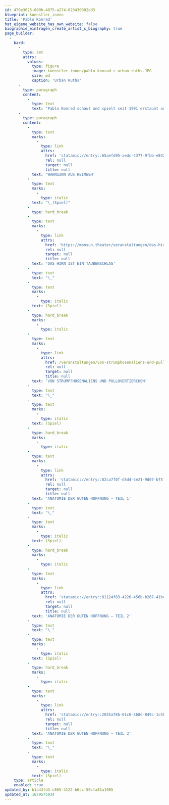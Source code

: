```yaml
---
id: 470e3625-800b-4075-a274-623430302dd3
blueprint: kuenstler_innen
title: 'Pablo Konrad'
hat_eigene_website_has_own_website: false
biographie_eintragen_create_artist_s_biography: true
page_builder:
  -
    bard:
      -
        type: set
        attrs:
          values:
            type: figure
            image: kuenstler-innen/pablo_konrad_c_urban_ruths.JPG
            size: md
            caption: 'Urban Ruths'
      -
        type: paragraph
        content:
          -
            type: text
            text: 'Pablo Konrad schaut und spielt seit 1991 erstaunt aus der Wäsche. Beides hat er sich bewahrt und an der HfmT-Hamburg 2015 zum Beruf gemacht. Ein schauender Spieler vor der Linse und auf dem Brett (Küche, Surf und Bühne) einsatzbereit, mal schaffend, mal frei und immer mit der Lust neues zu erfinden und zu entdecken. Stationen seiner Umlaufbahn reichen von A- wie Am Schauspielhaus Hamburg bis Z- wie Zum Sturm der Liebe, mit allen Unterwegshalten. Und lange ist er noch nicht am Ziel, Pablo Konrad ist bereit unendliche Weiten und ferne Welten zu bereisen und zu erkunden.'
      -
        type: paragraph
        content:
          -
            type: text
            marks:
              -
                type: link
                attrs:
                  href: 'statamic://entry::65aefd95-aedc-4377-9fbb-e842ec4cf256'
                  rel: null
                  target: null
                  title: null
            text: 'WAHNSINN AUS HEIMWEH'
          -
            type: text
            marks:
              -
                type: italic
            text: "\_(Spiel)"
          -
            type: hard_break
          -
            type: text
            marks:
              -
                type: link
                attrs:
                  href: 'https://monsun.theater/veranstaltungen/das-hirn-ist-ein-taubenschlag'
                  rel: null
                  target: null
                  title: null
            text: 'DAS HIRN IST EIN TAUBENSCHLAG'
          -
            type: text
            text: "\_"
          -
            type: text
            marks:
              -
                type: italic
            text: (Spiel)
          -
            type: hard_break
            marks:
              -
                type: italic
          -
            type: text
            marks:
              -
                type: link
                attrs:
                  href: /veranstaltungen/von-strumphosenaliens-und-pullovertierchen
                  rel: null
                  target: null
                  title: null
            text: 'VON STRUMPFHOSENALIENS UND PULLOVERTIERCHEN'
          -
            type: text
            text: "\_"
          -
            type: text
            marks:
              -
                type: italic
            text: (Spiel)
          -
            type: hard_break
            marks:
              -
                type: italic
          -
            type: text
            marks:
              -
                type: link
                attrs:
                  href: 'statamic://entry::82ca7f0f-d5d4-4e21-9d07-b75f6e1b930b'
                  rel: null
                  target: null
                  title: null
            text: 'ANATOMIE DER GUTEN HOFFNUNG – TEIL 1'
          -
            type: text
            text: "\_"
          -
            type: text
            marks:
              -
                type: italic
            text: (Spiel)
          -
            type: hard_break
            marks:
              -
                type: italic
          -
            type: text
            marks:
              -
                type: link
                attrs:
                  href: 'statamic://entry::81124f83-4226-456b-b267-41bc526ecfef'
                  rel: null
                  target: null
                  title: null
            text: 'ANATOMIE DER GUTEN HOFFNUNG – TEIL 2'
          -
            type: text
            text: "\_"
          -
            type: text
            marks:
              -
                type: italic
            text: (Spiel)
          -
            type: hard_break
            marks:
              -
                type: italic
          -
            type: text
            marks:
              -
                type: link
                attrs:
                  href: 'statamic://entry::2035a78b-61c6-468d-849c-1c5ba02e092b'
                  rel: null
                  target: null
                  title: null
            text: 'ANATOMIE DER GUTEN HOFFNUNG – TEIL 3'
          -
            type: text
            text: "\_"
          -
            type: text
            marks:
              -
                type: italic
            text: (Spiel)
    type: article
    enabled: true
updated_by: b1a43fd3-c865-4122-b6cc-50cfa81a1985
updated_at: 1679575934
---
```

